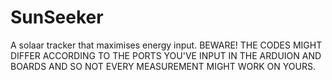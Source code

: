 # SunSeeker
A solaar tracker that maximises energy input. BEWARE! THE CODES MIGHT DIFFER ACCORDING TO THE PORTS 
YOU'VE INPUT IN THE ARDUION AND BOARDS AND SO NOT EVERY MEASUREMENT MIGHT WORK ON YOURS.
